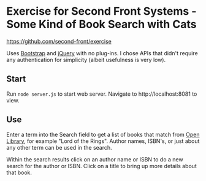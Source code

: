 # Exercise for Second Front Systems - Some Kind of Book Search with Cats

https://github.com/second-front/exercise

Uses [Bootstrap](https://getbootstrap.com/) and [jQuery](https://jquery.com/) with no plug-ins. I chose APIs that didn't require any authentication for simplicity (albeit usefulness is very low).

## Start
Run `node server.js` to start web server. Navigate to http://localhost:8081 to view.

## Use
Enter a term into the Search field to get a list of books that match from [Open Library](https://openlibrary.org/), for example "Lord of the Rings". Author names, ISBN's, or just about any other term can be used in the search.

Within the search results click on an author name or ISBN to do a new search for the author or ISBN. Click on a title to bring up more details about that book.
